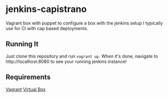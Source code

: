 # jenkins-capistrano
Vagrant box with puppet to configure a box with the jenkins setup I
typically use for CI with cap based deployments.

## Running It
Just clone this repository and run ``vagrant up``. When it's done,
navigate to http://localhost:8080 to see your running jenkins instance!

## Requirements

[Vagrant](http://vagrantup.com/)
[Virtual Box](https://www.virtualbox.org/wiki/Downloads)
